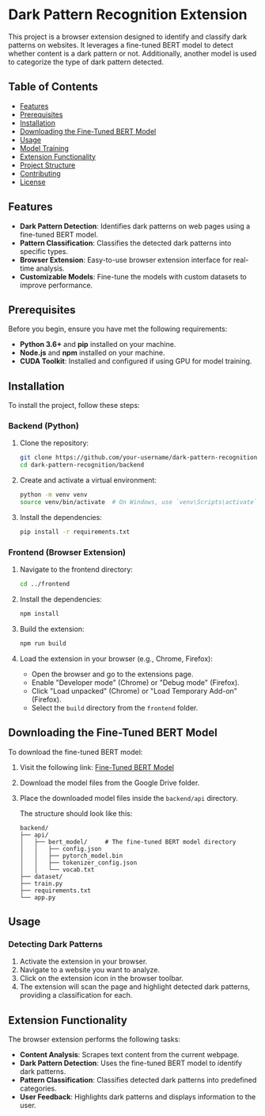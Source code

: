 
# Dark Pattern Recognition Extension

This project is a browser extension designed to identify and classify dark patterns on websites. It leverages a fine-tuned BERT model to detect whether content is a dark pattern or not. Additionally, another model is used to categorize the type of dark pattern detected.

## Table of Contents

- [Features](#features)
- [Prerequisites](#prerequisites)
- [Installation](#installation)
- [Downloading the Fine-Tuned BERT Model](#downloading-the-fine-tuned-bert-model)
- [Usage](#usage)
- [Model Training](#model-training)
- [Extension Functionality](#extension-functionality)
- [Project Structure](#project-structure)
- [Contributing](#contributing)
- [License](#license)

## Features

- **Dark Pattern Detection**: Identifies dark patterns on web pages using a fine-tuned BERT model.
- **Pattern Classification**: Classifies the detected dark patterns into specific types.
- **Browser Extension**: Easy-to-use browser extension interface for real-time analysis.
- **Customizable Models**: Fine-tune the models with custom datasets to improve performance.

## Prerequisites

Before you begin, ensure you have met the following requirements:

- **Python 3.6+** and **pip** installed on your machine.
- **Node.js** and **npm** installed on your machine.
- **CUDA Toolkit**: Installed and configured if using GPU for model training.

## Installation

To install the project, follow these steps:

### Backend (Python)

1. Clone the repository:
    ```bash
    git clone https://github.com/your-username/dark-pattern-recognition.git
    cd dark-pattern-recognition/backend
    ```

2. Create and activate a virtual environment:
    ```bash
    python -m venv venv
    source venv/bin/activate  # On Windows, use `venv\Scripts\activate`
    ```

3. Install the dependencies:
    ```bash
    pip install -r requirements.txt
    ```

### Frontend (Browser Extension)

1. Navigate to the frontend directory:
    ```bash
    cd ../frontend
    ```

2. Install the dependencies:
    ```bash
    npm install
    ```

3. Build the extension:
    ```bash
    npm run build
    ```

4. Load the extension in your browser (e.g., Chrome, Firefox):
    - Open the browser and go to the extensions page.
    - Enable "Developer mode" (Chrome) or "Debug mode" (Firefox).
    - Click "Load unpacked" (Chrome) or "Load Temporary Add-on" (Firefox).
    - Select the `build` directory from the `frontend` folder.

## Downloading the Fine-Tuned BERT Model

To download the fine-tuned BERT model:

1. Visit the following link: [Fine-Tuned BERT Model](https://drive.google.com/drive/folders/1KKfP0-sfA6D-XwqH0mjQOghQA69TLeJw?usp=sharing)

2. Download the model files from the Google Drive folder.

3. Place the downloaded model files inside the `backend/api` directory.

    The structure should look like this:
    ```plaintext
    backend/
    ├── api/
    │   ├── bert_model/     # The fine-tuned BERT model directory
    │   │   ├── config.json
    │   │   ├── pytorch_model.bin
    │   │   ├── tokenizer_config.json
    │   │   └── vocab.txt
    ├── dataset/
    ├── train.py
    ├── requirements.txt
    └── app.py
    ```

## Usage

### Detecting Dark Patterns

1. Activate the extension in your browser.
2. Navigate to a website you want to analyze.
3. Click on the extension icon in the browser toolbar.
4. The extension will scan the page and highlight detected dark patterns, providing a classification for each.

## Extension Functionality

The browser extension performs the following tasks:

- **Content Analysis**: Scrapes text content from the current webpage.
- **Dark Pattern Detection**: Uses the fine-tuned BERT model to identify dark patterns.
- **Pattern Classification**: Classifies detected dark patterns into predefined categories.
- **User Feedback**: Highlights dark patterns and displays information to the user.
